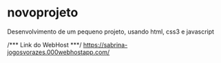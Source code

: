 # novoprojeto
Desenvolvimento de um pequeno projeto, usando html, css3 e javascript


/*** Link do WebHost ***/
https://sabrina-jogosvorazes.000webhostapp.com/

